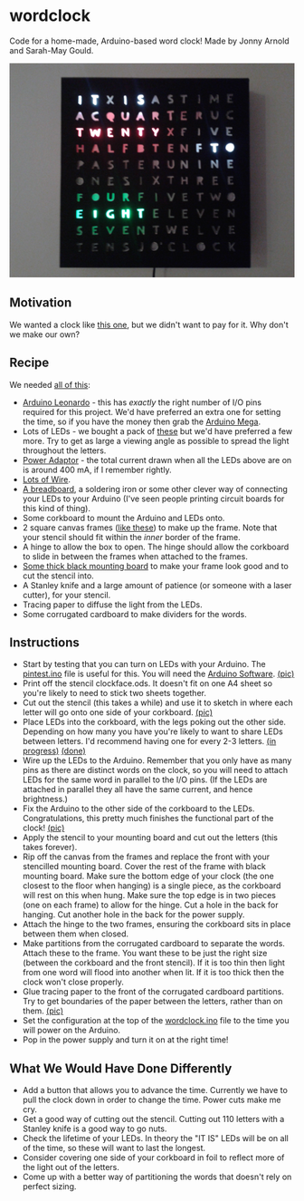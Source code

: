 # wordclock

Code for a home-made, Arduino-based word clock! Made by Jonny Arnold and Sarah-May Gould.

![Completed Clock](https://raw.githubusercontent.com/jonnyarnold/wordclock/master/pictures/8_complete.jpg)

## Motivation

We wanted a clock like [this one](http://188.65.117.75/~edcs/wp-content/uploads/2011/05/1301481058-image-scott-clock.jpg), but we didn't want to pay for it. Why don't we make our own?

## Recipe

We needed [all of this](https://raw.githubusercontent.com/jonnyarnold/wordclock/master/pictures/1_pieces.jpg):

* [Arduino Leonardo](http://oomlout.co.uk/products/arduino-leonardo) - this has *exactly* the right number of I/O pins required for this project. We'd have preferred an extra one for setting the time, so if you have the money then grab the [Arduino Mega](http://oomlout.co.uk/products/arduino-mega-2560).
* Lots of LEDs - we bought a pack of [these](http://oomlout.co.uk/collections/extra-pieces/products/frosted-leds-10mm-red-green-blue-white-x5) but we'd have preferred a few more. Try to get as large a viewing angle as possible to spread the light throughout the letters.
* [Power Adaptor](http://oomlout.co.uk/collections/arduino/products/arduino-wall-power-adapter-uk) - the total current drawn when all the LEDs above are on is around 400 mA, if I remember rightly.
* [Lots of Wire](http://oomlout.co.uk/collections/extra-pieces/products/wire-11-colours-2-meters).
* [A breadboard](http://oomlout.co.uk/collections/prototyping/products/breadboard-400-point), a soldering iron or some other clever way of connecting your LEDs to your Arduino (I've seen people printing circuit boards for this kind of thing).
* Some corkboard to mount the Arduino and LEDs onto.
* 2 square canvas frames ([like these](https://www.etsy.com/listing/70519594/kids-canvas-art-set-of-4-polka-dot-tree)) to make up the frame. Note that your stencil should fit within the *inner* border of the frame.
* A hinge to allow the box to open. The hinge should allow the corkboard to slide in between the frames when attached to the frames.
* [Some thick black mounting board](http://www.hobbycraft.co.uk/daler-rowney-black-core-mountboard-poster-black-a1/563630-1000) to make your frame look good and to cut the stencil into.
* A Stanley knife and a large amount of patience (or someone with a laser cutter), for your stencil.
* Tracing paper to diffuse the light from the LEDs.
* Some corrugated cardboard to make dividers for the words.

## Instructions

* Start by testing that you can turn on LEDs with your Arduino. The [pintest.ino](https://github.com/jonnyarnold/wordclock/blob/master/inos/pintest.ino) file is useful for this. You will need the [Arduino Software](http://arduino.cc/en/Main/Software). [(pic)](https://raw.githubusercontent.com/jonnyarnold/wordclock/master/pictures/2_led_test.jpg)
* Print off the stencil clockface.ods. It doesn't fit on one A4 sheet so you're likely to need to stick two sheets together.
* Cut out the stencil (this takes a while) and use it to sketch in where each letter will go onto one side of your corkboard. [(pic)](https://raw.githubusercontent.com/jonnyarnold/wordclock/master/pictures/3_stencil_cork.jpg)
* Place LEDs into the corkboard, with the legs poking out the other side. Depending on how many you have you're likely to want to share LEDs between letters. I'd recommend having one for every 2-3 letters. [(in progress)](https://raw.githubusercontent.com/jonnyarnold/wordclock/master/pictures/4_cork_frame.jpg) [(done)](https://raw.githubusercontent.com/jonnyarnold/wordclock/master/pictures/5_cork.jpg)
* Wire up the LEDs to the Arduino. Remember that you only have as many pins as there are distinct words on the clock, so you will need to attach LEDs for the same word in parallel to the I/O pins. (If the LEDs are attached in parallel they all have the same current, and hence brightness.)
* Fix the Arduino to the other side of the corkboard to the LEDs. Congratulations, this pretty much finishes the functional part of the clock! [(pic)](https://raw.githubusercontent.com/jonnyarnold/wordclock/master/pictures/6_arduino_cork.jpg)
* Apply the stencil to your mounting board and cut out the letters (this takes forever).
* Rip off the canvas from the frames and replace the front with your stencilled mounting board. Cover the rest of the frame with black mounting board. Make sure the bottom edge of your clock (the one closest to the floor when hanging) is a single piece, as the corkboard will rest on this when hung. Make sure the top edge is in two pieces (one on each frame) to allow for the hinge. Cut a hole in the back for hanging. Cut another hole in the back for the power supply.
* Attach the hinge to the two frames, ensuring the corkboard sits in place between them when closed.
* Make partitions from the corrugated cardboard to separate the words. Attach these to the frame. You want these to be just the right size (between the corkboard and the front stencil). If it is too thin then light from one word will flood into another when lit. If it is too thick then the clock won't close properly.
* Glue tracing paper to the front of the corrugated cardboard partitions. Try to get boundaries of the paper between the letters, rather than on them. [(pic)](https://raw.githubusercontent.com/jonnyarnold/wordclock/master/pictures/7_tracing.jpg)
* Set the configuration at the top of the [wordclock.ino](https://github.com/jonnyarnold/wordclock/blob/master/inos/wordclock.ino) file to the time you will power on the Arduino.
* Pop in the power supply and turn it on at the right time!

## What We Would Have Done Differently

* Add a button that allows you to advance the time. Currently we have to pull the clock down in order to change the time. Power cuts make me cry.
* Get a good way of cutting out the stencil. Cutting out 110 letters with a Stanley knife is a good way to go nuts.
* Check the lifetime of your LEDs. In theory the "IT IS" LEDs will be on all of the time, so these will want to last the longest.
* Consider covering one side of your corkboard in foil to reflect more of the light out of the letters.
* Come up with a better way of partitioning the words that doesn't rely on perfect sizing.
